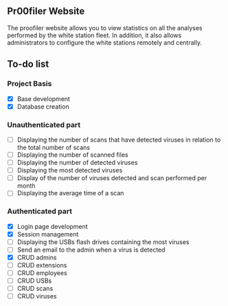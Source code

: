 ## Pr00filer Website

The proofiler website allows you to view statistics on all the analyses performed by the white station fleet. In addition, it also allows administrators to configure the white stations remotely and centrally.

## To-do list

### Project Basis

- [x] Base development
- [x] Database creation

### Unauthenticated part

- [ ] Displaying the number of scans that have detected viruses in relation to the total number of scans
- [ ] Displaying the number of scanned files
- [ ] Displaying the number of detected viruses
- [ ] Displaying the most detected viruses
- [ ] Display of the number of viruses detected and scan performed per month
- [ ] Displaying the average time of a scan

### Authenticated part

- [x] Login page development
- [x] Session management
- [ ] Displaying the USBs flash drives containing the most viruses
- [ ] Send an email to the admin when a virus is detected
- [x] CRUD admins
- [ ] CRUD extensions
- [ ] CRUD employees
- [ ] CRUD USBs
- [ ] CRUD scans
- [ ] CRUD viruses
